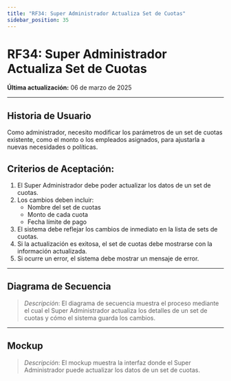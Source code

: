 ```yaml
---
title: "RF34: Super Administrador Actualiza Set de Cuotas"  
sidebar_position: 35
---
```


# RF34: Super Administrador Actualiza Set de Cuotas  

**Última actualización:** 06 de marzo de 2025  

---

## Historia de Usuario  

Como administrador, necesito modificar los parámetros de un set de cuotas existente, como el monto o los empleados asignados, para ajustarla a nuevas necesidades o políticas.


## **Criterios de Aceptación:**  

1. El Super Administrador debe poder actualizar los datos de un set de cuotas.  
2. Los cambios deben incluir:  
   - Nombre del set de cuotas  
   - Monto de cada cuota  
   - Fecha límite de pago  
3. El sistema debe reflejar los cambios de inmediato en la lista de sets de cuotas.  
4. Si la actualización es exitosa, el set de cuotas debe mostrarse con la información actualizada.  
5. Si ocurre un error, el sistema debe mostrar un mensaje de error.  

---

## **Diagrama de Secuencia**  

> *Descripción*: El diagrama de secuencia muestra el proceso mediante el cual el Super Administrador actualiza los detalles de un set de cuotas y cómo el sistema guarda los cambios.  

---

## **Mockup**  

> *Descripción*: El mockup muestra la interfaz donde el Super Administrador puede actualizar los datos de un set de cuotas.  
